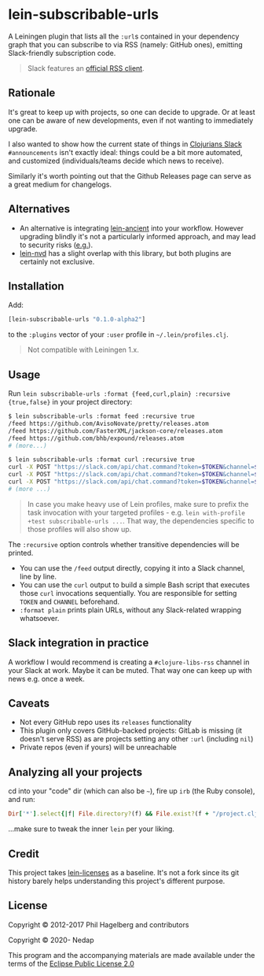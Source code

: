 # lein-subscribable-urls

A Leiningen plugin that lists all the `:url`s contained in your dependency graph that you can subscribe to via RSS (namely: GitHub ones), emitting Slack-friendly subscription code.

> Slack features an [official RSS client](https://slack.com/apps/A0F81R7U7-rss).

## Rationale

It's great to keep up with projects, so one can decide to upgrade. Or at least one can be aware of new developments, even if not wanting to immediately upgrade.

I also wanted to show how the current state of things in [Clojurians Slack](http://clojurians.net/) `#announcements` isn't exactly ideal:
things could be a bit more automated, and customized (individuals/teams decide which news to receive).

Similarly it's worth pointing out that the Github Releases page can serve as a great medium for changelogs.

## Alternatives

* An alternative is integrating [lein-ancient](https://github.com/xsc/lein-ancient) into your workflow.
However upgrading blindly it's not a particularly informed approach, and may lead to security risks ([e.g.](https://blog.npmjs.org/post/180565383195/details-about-the-event-stream-incident)).
* [lein-nvd](https://github.com/rm-hull/lein-nvd) has a slight overlap with this library, but both plugins are certainly not exclusive.

## Installation

Add:

```clojure
[lein-subscribable-urls "0.1.0-alpha2"]
```

to the `:plugins` vector of your `:user` profile in `~/.lein/profiles.clj`.

> Not compatible with Leiningen 1.x.

## Usage

Run `lein subscribable-urls :format {feed,curl,plain} :recursive {true,false}` in your project directory:

```bash
$ lein subscribable-urls :format feed :recursive true
/feed https://github.com/AvisoNovate/pretty/releases.atom
/feed https://github.com/FasterXML/jackson-core/releases.atom
/feed https://github.com/bhb/expound/releases.atom
# (more...)

$ lein subscribable-urls :format curl :recursive true
curl -X POST "https://slack.com/api/chat.command?token=$TOKEN&channel=$CHANNEL_ID&command=/feed&text=https://github.com/AvisoNovate/pretty/releases.atom&pretty=1"
curl -X POST "https://slack.com/api/chat.command?token=$TOKEN&channel=$CHANNEL_ID&command=/feed&text=https://github.com/FasterXML/jackson-core/releases.atom&pretty=1"
curl -X POST "https://slack.com/api/chat.command?token=$TOKEN&channel=$CHANNEL_ID&command=/feed&text=https://github.com/bhb/expound/releases.atom&pretty=1"
# (more ...)
```

> In case you make heavy use of Lein profiles, make sure to prefix the task invocation with your targeted profiles - e.g. `lein with-profile +test subscribable-urls ...`.
> That way, the dependencies specific to those profiles will also show up.

The `:recursive` option controls whether transitive dependencies will be printed.

* You can use the `/feed` output directly, copying it into a Slack channel, line by line.
* You can use the `curl` output to build a simple Bash script that executes those `curl` invocations sequentially. You are responsible for setting `TOKEN` and `CHANNEL` beforehand.  
* `:format plain` prints plain URLs, without any Slack-related wrapping whatsoever.

## Slack integration in practice

A workflow I would recommend is creating a `#clojure-libs-rss` channel in your Slack at work. Maybe it can be muted. That way one can keep up with news e.g. once a week.

## Caveats

* Not every GitHub repo uses its `releases` functionality
* This plugin only covers GitHub-backed projects: GitLab is missing (it doesn't serve RSS) as are projects setting any other `:url` (including `nil`)
* Private repos (even if yours) will be unreachable

## Analyzing all your projects

cd into your "code" dir (which can also be `~`), fire up `irb` (the Ruby console), and run:

```ruby
Dir['*'].select{|f| File.directory?(f) && File.exist?(f + "/project.clj")}.map{|f| `cd #{f}; lein with-profile +test do deps, subscribable-urls :format feed :recursive false`.split("\n") }.flatten(1).uniq.sort.each{|a| puts a}; nil
```

...make sure to tweak the inner `lein` per your liking.

## Credit

This project takes [lein-licenses](https://github.com/technomancy/lein-licenses) as a baseline. It's not a fork since its git history barely helps understanding this project's different purpose.

## License

Copyright © 2012-2017 Phil Hagelberg and contributors

Copyright © 2020- Nedap

This program and the accompanying materials are made available under the terms of the [Eclipse Public License 2.0](https://www.eclipse.org/legal/epl-2.0)
